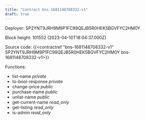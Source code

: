 ```yaml
---
title: "Contract bns-1681148708332-v1"
draft: true
---
```

Deployer: SP2YNT9JRH9M9P1FC99QEJB5R0HEK5BGVFYC2HM0Y


 



Block height: 101552 (2023-04-10T18:04:37.000Z)

Source code: {{<contractref "bns-1681148708332-v1" SP2YNT9JRH9M9P1FC99QEJB5R0HEK5BGVFYC2HM0Y bns-1681148708332-v1>}}

Functions:

* list-name _private_
* to-bool-response _private_
* change-price _public_
* purchase-name _public_
* unlist-name _public_
* get-current-name _read_only_
* get-listing _read_only_
* is-admin _read_only_
